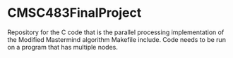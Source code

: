 # CMSC483FinalProject
Repository for the C code that is the parallel processing implementation of the Modified Mastermind algorithm
Makefile include. Code needs to be run on a program that has multiple nodes.
